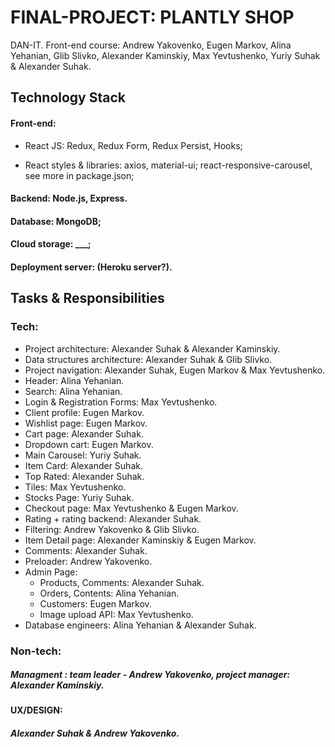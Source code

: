 #  FINAL-PROJECT: PLANTLY SHOP

  DAN-IT. Front-end course: Andrew Yakovenko, Eugen Markov, Alina Yehanian, Glib Slivko, Alexander Kaminskiy, Max Yevtushenko, Yuriy Suhak & Alexander Suhak. 

## Technology Stack
#### Front-end:

- React JS: Redux, Redux Form, Redux Persist, Hooks;

- React styles & libraries: axios, material-ui; react-responsive-carousel, see more in package.json;
#### Backend: Node.js, Express.
#### Database: MongoDB;
#### Cloud storage:  ___;
#### Deployment server: (Heroku server?).

## Tasks & Responsibilities
### Tech:
- Project architecture: Alexander Suhak & Alexander Kaminskiy.
- Data structures architecture: Alexander Suhak & Glib Slivko. 
- Project navigation: Alexander Suhak, Eugen Markov & Max Yevtushenko. 
- Header: Alina Yehanian.
- Search: Alina Yehanian.
- Login & Registration Forms: Max Yevtushenko.
- Client profile: Eugen Markov.
- Wishlist page: Eugen Markov.
- Cart page: Alexander Suhak.
- Dropdown cart: Eugen Markov.
- Main Carousel: Yuriy Suhak.
- Item Card: Alexander Suhak.
- Top Rated: Alexander Suhak.
- Tiles: Max Yevtushenko.
- Stocks Page: Yuriy Suhak.
- Checkout page: Max Yevtushenko & Eugen Markov.
- Rating + rating backend: Alexander Suhak.
- Filtering: Andrew Yakovenko & Glib Slivko.
- Item Detail page: Alexander Kaminskiy & Eugen Markov.
- Comments: Alexander Suhak.
- Preloader: Andrew Yakovenko.
- Admin Page:
  - Products, Comments: Alexander Suhak.
  - Orders, Contents: Alina Yehanian.
  - Customers: Eugen Markov.
  - Image upload API: Max Yevtushenko.
- Database engineers: Alina Yehanian & Alexander Suhak.


### Non-tech:
##### Managment :  team leader - Andrew Yakovenko, project manager: Alexander Kaminskiy.
#### UX/DESIGN:
##### Alexander Suhak & Andrew Yakovenko.
